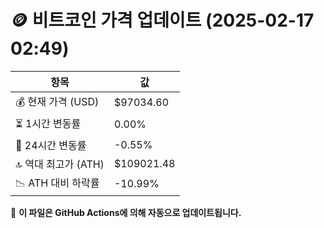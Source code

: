 # 🪙 비트코인 가격 업데이트 (2025-02-17 02:49)

| 항목                | 값 |
|--------------------|----------------|
| 💰 현재 가격 (USD) | $97034.60 |
| ⏳ 1시간 변동률    | 0.00% |
| 📆 24시간 변동률   | -0.55% |
| 🔝 역대 최고가 (ATH) | $109021.48 |
| 📉 ATH 대비 하락률 | -10.99% |

🔄 **이 파일은 GitHub Actions에 의해 자동으로 업데이트됩니다.**
